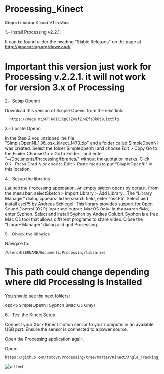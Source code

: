 # Processing_Kinect

Steps to setup Kinect V1 in Mac

1.- Install Processing v2.2.1.

It can be found under the heading "Stable Releases" on the page at http://processing.org/download/

  # Important this version just work for Processing v.2.2.1. it will not work for version 3.x of Processing

2.- Setup Openni

Download this version of Simple Openni from the next link:

      https://mega.nz/#F!KdIC2KpC!ZvyfZuwEfz0k6tjuizt5fg

3.- Locate Openni

In the Step 2 you unzipped the file "SimpleOpenNI_1.96_osx_kinect_1473.zip" and a
folder called SimpleOpenNI was created.
Select the folder SimpleOpenNI and choose Edit > Copy
Go to the Finder
Choose Go > Go to Folder... and enter “~/Documents/Processing/libraries/" without
the quotation marks. Click OK..
Press Cmd-V or choose Edit > Paste menu to put "SimpleOpenNI" in this location.

4.- Set up the libraries

Launch the Processing application. An empty sketch opens by default.
From the menu bar, selectSketch > Import Library > Add Library… The “Library Manager” dialog appears.
In the search field, enter “oscP5”. Select and install oscP5 by Andreas Schlegel. This library provides support for
Open Sound Control (OSC) input and output.
MacOS Only: In the search field, enter Syphon. Select and install Syphon by Andres Colubri. Syphon is a free Mac OS
tool that allows different programs to share video.
Close the “Library Manager” dialog and quit Processing.

5.- Check the libraries

Navigate to:

    /Users/USERNAME/Documents/Processing/libraries

# This path could change depending where did Processing is installed    

You should see the next folders:

oscP5
SimpleOpenNI
Syphon (Mac OS Only)

6.- Test the Kinect Setup

Connect your Xbox Kinect motion sensor to your computer in an available USB port. Ensure the sensor is connected
to a power source.

Open the Processing application again. 

Open:

    https://github.com/totovr/Processing/tree/master/Kinect/Angle_Tracking_KV1_ProssingV2.2.1_Arduino_Demo

  ![alt text](https://github.com/totovr/Processing/tree/master/Kinect/Images)
